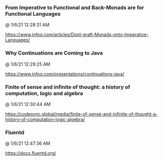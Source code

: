 ﻿

### From Imperative to Functional and Back-Monads are for Functional Languages
@ 1/6/21 12:28:31 AM

https://www.infoq.com/articles/Dont-graft-Monads-onto-Imperative-Languages/



### Why Continuations are Coming to Java
@ 1/6/21 12:29:25 AM

https://www.infoq.com/presentations/continuations-java/



### Finite of sense and infinite of thought: a history of computation, logic and algebra
@ 1/6/21 12:30:44 AM

https://codesync.global/media/finite-of-sense-and-infinite-of-thought-a-history-of-computation-logic-algebra/


### Fluentd
@ 1/6/21 12:47:36 AM

https://docs.fluentd.org/

